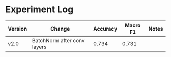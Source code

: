 # Experiment Log

| Version | Change | Accuracy | Macro F1 | Notes |
|---------|--------|----------|----------|-------|
| v2.0 | BatchNorm after conv layers | 0.734 | 0.731 |  |
